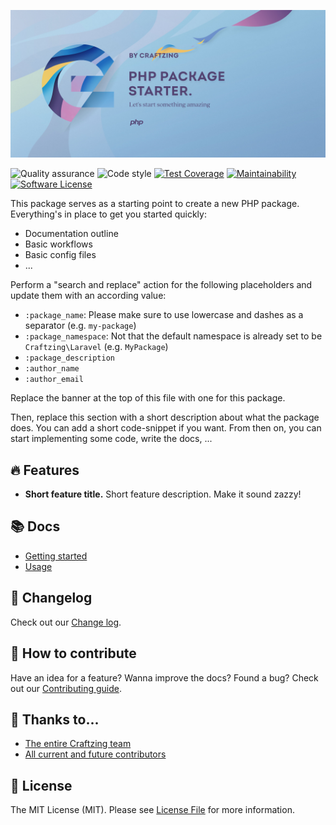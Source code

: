 [![Laravel Lokalise webhooks](art/banner.jpg)](https://craftzing.com)

![Quality assurance](https://github.com/craftzing/:package_name/workflows/Quality%20assurance/badge.svg)
![Code style](https://github.com/craftzing/:package_name/workflows/Code%20style/badge.svg)
[![Test Coverage](https://api.codeclimate.com/v1/badges/881eb71372c1b12c18d5/test_coverage)](https://codeclimate.com/github/craftzing/:package_name/test_coverage)
[![Maintainability](https://api.codeclimate.com/v1/badges/881eb71372c1b12c18d5/maintainability)](https://codeclimate.com/github/craftzing/:package_name/maintainability)
[![Software License](https://img.shields.io/badge/license-MIT-brightgreen.svg?style=flat&color=4D6CB8)](https://github.com/craftzing/:package_name/blob/master/LICENSE)

This package serves as a starting point to create a new PHP package. Everything's in place to get you started quickly:
- Documentation outline
- Basic workflows
- Basic config files
- ...

Perform a "search and replace" action for the following placeholders and update them with an according value:
- `:package_name`: Please make sure to use lowercase and dashes as a separator (e.g. `my-package`)
- `:package_namespace`: Not that the default namespace is already set to be `Craftzing\Laravel` (e.g. `MyPackage`)
- `:package_description`
- `:author_name`
- `:author_email`

Replace the banner at the top of this file with one for this package.

Then, replace this section with a short description about what the package does. You can add a short code-snippet if 
you want. From then on, you can start implementing some code, write the docs, ...

## 🔥 Features

- **Short feature title.** Short feature description. Make it sound zazzy!

## 📚 Docs

- [Getting started](/docs/getting-started.md)
- [Usage](/docs/usage.md)

## 📝 Changelog

Check out our [Change log](/CHANGELOG.md).

## 🤝 How to contribute

Have an idea for a feature? Wanna improve the docs? Found a bug? Check out our [Contributing guide](/CONTRIBUTING.md).

## 💙 Thanks to...

- [The entire Craftzing team](https://craftzing.com)
- [All current and future contributors](https://github.com/creaftzing/:package_name/graphs/contributors)

## 🔑 License

The MIT License (MIT). Please see [License File](/LICENSE) for more information.
